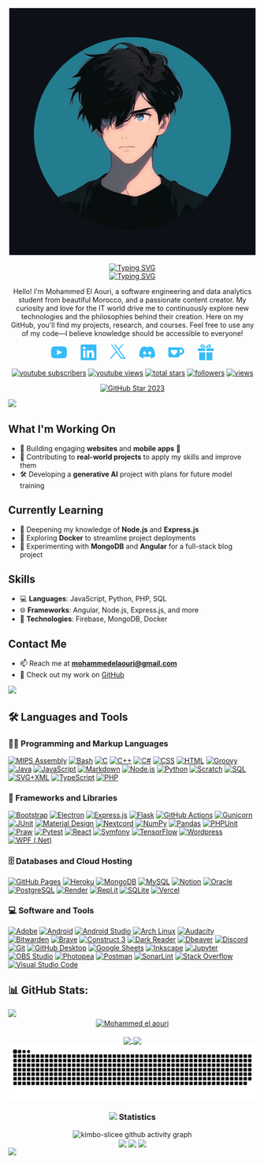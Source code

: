 <div align="center">
<img src="./git.png" alt="github profile image "witdh="300"/>
</div>
<p align="center">
<a href="https://git.io/typing-svg"><img src="https://readme-typing-svg.herokuapp.com?font=Fira+Code&duration=1&pause=1000&color=36BCF7FF&center=true&vCenter=true&repeat=false&width=435&lines=Hello+%F0%9F%91%8B%2C+I'm+Mohamed+El+aouri+" alt="Typing SVG" /></a></br>
<ima src="https://www.canva.com/design/DAGUtjp2CEA/MVjjNskMDjMkg-jfPwULbg/edit?utm_content=DAGUtjp2CEA&utm_campaign=designshare&utm_medium=link2&utm_source=sharebutton" alt="image-profile"/>
<a href="https://git.io/typing-svg"><img src="https://readme-typing-svg.herokuapp.com?font=Fira+Code&pause=1000&color=36BCF7FF&center=true&vCenter=true&width=435&lines=Full+Stack+Web+Development+%F0%9F%91%A8%E2%80%8D%F0%9F%92%BB;Software+Engineering+Student+%F0%9F%91%A8%E2%80%8D%F0%9F%8E%93" alt="Typing SVG" /></a>
</p>
<p align="center">
 Hello! I'm Mohammed El Aouri, a software engineering and data analytics student from beautiful Morocco, and a passionate content creator. My curiosity and love for the IT world drive me to continuously explore new technologies and the philosophies behind their creation. Here on my GitHub, you'll find my projects, research, and courses. Feel free to use any of my code—I believe knowledge should be accessible to everyone!
 <p align="center">
   <a href="#"><img width="32px" alt="Youtube" title="Youtube" src="./images/6.png"/></a>
  &#8287;&#8287;&#8287;&#8287;&#8287;
  <a href="https://www.linkedin.com/in/elaouri/"><img width="32px" alt="LinkedIn" title="LinkedIn" src="./images/4.png"/></a>
  &#8287;&#8287;&#8287;&#8287;&#8287;
  <a href="https://x.com/aouri96737"><img width="32px" alt="Twitter" title="Twitter" src="./images/5.png"/></a>
  &#8287;&#8287;&#8287;&#8287;&#8287;
  <a href="https://discord.gg/fPrdqh3Zfu" alt="Discord" title="Dev Pro Tips Discord Server"><img width="32px" src="./images/2.png"/></a>
  &#8287;&#8287;&#8287;&#8287;&#8287;
  <a href=""><img width="32px" alt="Ko-fi" title="Buy me a coffee" src="./images/1.png"/></a>
  &#8287;&#8287;&#8287;&#8287;&#8287;
  <a href=""><img width="32px" alt="Free Stuff" title="Free gifts for you" src="./images/3.png"/></a>
</p>
</p>
<p align="center">
  <a href="https://www.youtube.com/@TURBOFF-ym1rp">
    <img alt="youtube subscribers" title="Subscribe to my YouTube channel" src="https://freshidea.com/jonah/app/youtube-stats-badges/subscribers-badge.php"/></a>
  <a href="https://www.youtube.com/c/DevProTips">
    <img alt="youtube views" title="YouTube views" src="https://freshidea.com/jonah/app/youtube-stats-badges/view-count-badge.php"/></a> 
  <a href="https://github.com/DenverCoder1?tab=repositories&sort=stargazers">
    <img alt="total stars" title="Total stars on GitHub" src="https://custom-icon-badges.demolab.com/github/stars/kimbo-slicee?color=55960c&style=for-the-badge&labelColor=488207&logo=star"/></a>
  <a href="https://github.com/kimbo-slicee1?tab=followers">
    <img alt="followers" title="Follow me on Github" src="https://custom-icon-badges.demolab.com/github/followers/kimbo-slicee?color=236ad3&labelColor=1155ba&style=for-the-badge&logo=person-add&label=Follow&logoColor=white"/></a>
  <a href="https://github.com/kimbo-slicee/Simple-View-Counter">
    <img alt="views" title="GitHub profile views" src="https://freshidea.com/jonah/app/DenverCoder1-profile-views"/></a>
</p>
<p align="center">
  <a href="https://stars.github.com/profiles/kimbo-slicee/">
    <img src="https://github.com/DenverCoder1/DenverCoder1/assets/20955511/ca15be3f-d00b-438e-91f6-fb5568c1f632" alt="GitHub Star 2023"/></a>
</p>

<img src="https://user-images.githubusercontent.com/73097560/115834477-dbab4500-a447-11eb-908a-139a6edaec5c.gif">


## What I'm Working On

- 🔭 Building engaging **websites** and **mobile apps** 📲
- 🚀 Contributing to **real-world projects** to apply my skills and improve them
- 🛠 Developing a **generative AI** project with plans for future model training

## Currently Learning

- 🌱 Deepening my knowledge of **Node.js** and **Express.js**
- 🐳 Exploring **Docker** to streamline project deployments
- 🧩 Experimenting with **MongoDB** and **Angular** for a full-stack blog project

## Skills

- 💻 **Languages**: JavaScript, Python, PHP, SQL
- 🌐 **Frameworks**: Angular, Node.js, Express.js, and more
- 🎨 **Technologies**: Firebase, MongoDB, Docker

## Contact Me

- 📫 Reach me at **mohammedelaouri@gmail.com**
- 📝 Check out my work on [GitHub](https://github.com/yourusername)

<img src="https://user-images.githubusercontent.com/73097560/115834477-dbab4500-a447-11eb-908a-139a6edaec5c.gif">


## 🛠 Languages and Tools

<h3>👨‍💻 Programming and Markup Languages</h3>

  <p>
      <a href="#"><img alt="MIPS Assembly" src="https://custom-icon-badges.demolab.com/badge/Assembly-525252.svg?logo=asm-hex&logoColor=white"></a>
      <a href="#"><img alt="Bash" src="https://img.shields.io/badge/Bash-121011.svg?logo=gnu-bash&logoColor=white"></a>
      <a href="#"><img alt="C" src="https://custom-icon-badges.demolab.com/badge/C-03599C.svg?logo=c-in-hexagon&logoColor=white"></a>
      <a href="#"><img alt="C++" src="https://custom-icon-badges.demolab.com/badge/C++-9C033A.svg?logo=cpp2&logoColor=white"></a>
      <a href="#"><img alt="C#" src="https://custom-icon-badges.demolab.com/badge/C%23-68217A.svg?logo=cs2&logoColor=white"></a>
      <a href="#"><img alt="CSS" src="https://img.shields.io/badge/CSS-1572B6.svg?logo=css3&logoColor=white"></a>
      <a href="#"><img alt="HTML" src="https://img.shields.io/badge/HTML-E34F26.svg?logo=html5&logoColor=white"></a>
      <a href="#"><img alt="Groovy" src="https://custom-icon-badges.demolab.com/badge/Groovy-4298B8.svg?logo=apachegroovy&logoColor=white"></a>
      <a href="#"><img alt="Java" src="https://custom-icon-badges.demolab.com/badge/Java-007396.svg?logo=java&logoColor=white"></a>
      <a href="#"><img alt="JavaScript" src="https://img.shields.io/badge/JavaScript-F7DF1E.svg?logo=javascript&logoColor=black"></a>
      <a href="#"><img alt="Markdown" src="https://img.shields.io/badge/Markdown-000000.svg?logo=markdown&logoColor=white"></a>
      <a href="https://github.com/search?q=user%3ADenverCoder1+language%3Ajavascript"><img alt="Node.js" src="https://img.shields.io/badge/Node.js-43853D.svg?logo=node.js&logoColor=white"></a>
      <a href="https://github.com/search?q=user%3ADenverCoder1+language%3Apython"><img alt="Python" src="https://img.shields.io/badge/Python-14354C.svg?logo=python&logoColor=white"></a>
      <a href="https://github.com/search?q=user%3ADenverCoder1+language%3Ascratch"><img alt="Scratch" src="https://img.shields.io/badge/Scratch-4D97FF.svg?logo=scratch&logoColor=white"></a>
      <a href=""><img alt="SQL" src="https://custom-icon-badges.demolab.com/badge/SQL-025E8C.svg?logo=database&logoColor=white"></a>
      <a href=""><img alt="SVG+XML" src="https://img.shields.io/badge/SVG%2BXML-e0982c.svg?logo=svg&logoColor=white"></a>
      <a href=""><img alt="TypeScript" src="https://img.shields.io/badge/TypeScript-007ACC.svg?logo=typescript&logoColor=white"></a>
      <a href="https://github.com/search?q=user%3ADenverCoder1+language%3Aphp"><img alt="PHP" src="https://img.shields.io/badge/PHP-777BB4.svg?logo=php&logoColor=white"></a>
  </p>

  <h3>🧰 Frameworks and Libraries</h3>

  <p>
      <a href="#"><img alt="Bootstrap" src="https://img.shields.io/badge/Bootstrap-7952B3.svg?logo=bootstrap&logoColor=white"></a>
      <a href="#"><img alt="Electron" src="https://img.shields.io/badge/Electron-20232e.svg?logo=electron&logoColor=white"></a>
      <a href="#"><img alt="Express.js" src="https://img.shields.io/badge/Express.js-404d59.svg?logo=express&logoColor=white"></a>
      <a href="#"><img alt="Flask" src="https://img.shields.io/badge/Flask-000000.svg?logo=flask&logoColor=white"></a>
      <a href="#"><img alt="GitHub Actions" src="https://img.shields.io/badge/GitHub%20Actions-2671E5.svg?logo=github%20actions&logoColor=white"></a>
      <a href="#"><img alt="Gunicorn" src="https://img.shields.io/badge/-Gunicorn-499848.svg?logo=gunicorn&logoColor=white"></a>
      <a href="#"><img alt="JUnit" src="https://custom-icon-badges.demolab.com/badge/JUnit-25A162.svg?logo=check-circle&logoColor=white"></a>
      <a href="#"><img alt="Material Design" src="https://img.shields.io/badge/Material%20Design-0081CB.svg?logo=material-design&logoColor=white"></a>
      <a href="#"><img alt="Nextcord" src="https://custom-icon-badges.demolab.com/badge/Nextcord-0d1620.svg?logo=nextcord"></a>
      <a href="#"><img alt="NumPy" src="https://img.shields.io/badge/Numpy-013243.svg?logo=numpy&logoColor=white"></a>
      <a href="#"><img alt="Pandas" src="https://img.shields.io/badge/Pandas-150458.svg?logo=pandas&logoColor=white"></a>
      <a href="#"><img alt="PHPUnit" src="https://custom-icon-badges.demolab.com/badge/PHPUnit-366488.svg?logo=test-tube&logoColor=white"></a>
      <a href="#"><img alt="Praw" src="https://custom-icon-badges.demolab.com/badge/Praw-ff3c0c.svg?logo=praw"></a>
      <a href="#"><img alt="Pytest" src="https://img.shields.io/badge/Pytest-0A9EDC.svg?logo=pytest&logoColor=white"></a>
      <a href="#"><img alt="React" src="https://img.shields.io/badge/React-20232a.svg?logo=react&logoColor=%2361DAFB"></a>
      <a href="#"><img alt="Symfony" src="https://img.shields.io/badge/Symfony-111111.svg?logo=symfony&logoColor=white"></a>
      <a href="#"><img alt="TensorFlow" src="https://img.shields.io/badge/TensorFlow-FF6F00.svg?logo=TensorFlow&logoColor=white"></a>
      <a href="#"><img alt="Wordpress" src="https://img.shields.io/badge/Wordpress-21759B?logo=wordpress&logoColor=white"></a>
      <a href="#"><img alt="WPF (.Net)" src="https://img.shields.io/badge/WPF-5C2D91?logo=.net&logoColor=white"></a>
  </p>

  <h3>🗄️ Databases and Cloud Hosting</h3>

  <p>
      <a href="#"><img alt="GitHub Pages" src="https://img.shields.io/badge/GitHub%20Pages-327FC7.svg?logo=github&logoColor=white"></a>
      <a href="#"><img alt="Heroku" src="https://img.shields.io/badge/Heroku-430098.svg?logo=heroku&logoColor=white"></a>
      <a href="#"><img alt="MongoDB" src ="https://img.shields.io/badge/MongoDB-4ea94b.svg?logo=mongodb&logoColor=white"></a>
      <a href="#"><img alt="MySQL" src="https://img.shields.io/badge/MySQL-00f.svg?logo=mysql&logoColor=white"></a>
      <a href="#"><img alt="Notion" src="https://img.shields.io/badge/Notion-010101.svg?logo=notion&logoColor=white"></a>
      <a href="#"><img alt="Oracle" src ="https://img.shields.io/badge/Oracle-F00000.svg?logo=oracle&logoColor=white"></a>
      <a href="#"><img alt="PostgreSQL" src ="https://img.shields.io/badge/PostgreSQL-316192.svg?logo=postgresql&logoColor=white"></a>
      <a href="#"><img alt="Render" src="https://img.shields.io/badge/Render-00979D.svg?logo=render&logoColor=white"></a>
      <a href="#"><img alt="Repl.it" src="https://img.shields.io/badge/Repl.it-0D101E.svg?logo=Replit&logoColor=white"></a>
      <a href="#"><img alt="SQLite" src ="https://img.shields.io/badge/SQLite-07405e.svg?logo=sqlite&logoColor=white"></a>
      <a href="#"><img alt="Vercel" src="https://img.shields.io/badge/Vercel-000000.svg?logo=vercel&logoColor=white"></a>
  </p>

  <h3>💻 Software and Tools</h3>

  <p>
      <a href="#"><img alt="Adobe" src="https://img.shields.io/badge/Adobe-FF0000.svg?logo=adobe&logoColor=white"></a>
      <a href="#"><img alt="Android" src="https://img.shields.io/badge/Android-3DDC84?logo=android&logoColor=white"></a>
      <a href="#"><img alt="Android Studio" src="https://img.shields.io/badge/Android%20Studio-008678.svg?logo=android-studio&logoColor=white"></a>
      <a href="#"><img alt="Arch Linux" src="https://img.shields.io/badge/Arch%20Linux-1793D1.svg?logo=arch-linux&logoColor=white"></a>
      <a href="#"><img alt="Audacity" src="https://img.shields.io/badge/-Audacity-0000CC?logo=audacity&logoColor=white"></a>
      <a href="#"><img alt="Bitwarden" src="https://img.shields.io/badge/-Bitwarden-175DDC?logo=bitwarden&logoColor=white"></a>
      <a href="#"><img alt="Brave" src="https://img.shields.io/badge/-Brave-FB542B?logo=brave&logoColor=white"></a>
      <a href="#"><img alt="Construct 3" src="https://img.shields.io/badge/Construct%203-00b56a.svg?logo=construct-3&logoColor=white"></a>
      <a href="#"><img alt="Dark Reader" src="https://img.shields.io/badge/-Dark%20Reader-141E24?logo=dark-reader&logoColor=white"></a>
      <a href="#"><img alt="Dbeaver" src="https://custom-icon-badges.demolab.com/badge/-Dbeaver-372923?logo=dbeaver-mono&logoColor=white"></a>
      <a href="#"><img alt="Discord" src="https://img.shields.io/badge/-Discord-5865F2.svg?logo=discord&logoColor=white"></a>
      <a href="#"><img alt="Git" src="https://img.shields.io/badge/Git-F05033.svg?logo=git&logoColor=white"></a>
      <a href="#"><img alt="GitHub Desktop" src="https://img.shields.io/badge/GitHub%20Desktop-8034A9.svg?logo=github&logoColor=white"></a>
      <a href="#"><img alt="Google Sheets" src="https://img.shields.io/badge/Sheets-34A853.svg?logo=google%20sheets&logoColor=white"></a>
      <a href="#"><img alt="Inkscape" src="https://img.shields.io/badge/Inkscape-000000?logo=Inkscape&logoColor=white"></a>
      <a href="#"><img alt="Jupyter" src="https://img.shields.io/badge/Jupyter-F37626.svg?logo=Jupyter&logoColor=white"></a>
      <a href="#"><img alt="OBS Studio" src="https://img.shields.io/badge/-OBS-302E31?logo=obs-studio&logoColor=white"></a>
      <a href="#"><img alt="Photopea" src="https://img.shields.io/badge/Photopea-18A497?logo=photopea&logoColor=white"></a>
      <a href="#"><img alt="Postman" src="https://img.shields.io/badge/Postman-FF6C37?logo=postman&logoColor=white"></a>
      <a href="#"><img alt="SonarLint" src="https://img.shields.io/badge/-SonarLint-CB2029?logo=sonarlint&logoColor=white"></a>
      <a href="#"><img alt="Stack Overflow" src="https://img.shields.io/badge/-Stack%20Overflow-FE7A16?logo=stack-overflow&logoColor=white"></a>
      <a href="#"><img alt="Visual Studio Code" src="https://img.shields.io/badge/Visual%20Studio%20Code-0078d7.svg?logo=visual-studio-code&logoColor=white"></a>
  </p>
  
## 📊 GitHub Stats:
<img src="https://user-images.githubusercontent.com/73097560/115834477-dbab4500-a447-11eb-908a-139a6edaec5c.gif">

<div align="center" >
    <a href="https://github.com/kimbo-slicee/github-readme-streak-stats" >
      <img height=300 align="center" alt="Mohammed el aouri" src="https://github-readme-streak-stats-9m8ugfa77-denvercoder1.vercel.app/?user=kimbo-slicee&theme=react&hide_border=false&card_width=500"/>
      </a>
</div>
</br>
<div align="center">
<a href="https://github.com/kimbo-slicee">
  <img src="https://github-readme-stats.vercel.app/api?username=kimbo-slicee&theme=react&card_width=300" height=200 align="center" />
</a>
  <a href="https://github.com/kimbo-slicee/github-readme-streak-stats" >
      <img src="https://github-contributor-stats.vercel.app/api?username=kimbo-slicee&limit=6&theme=react&card_width=300&combine_all_yearly_contributions=true&hide_border=false" height=200 align="center"   />
    </a>
</div>
<div align="center">
<img src="https://github.com/Platane/snk/raw/output/github-contribution-grid-snake.svg" alt="snake" style="width: 100%, align:center"/>  
</div>

<!-- <div class="center">
<img align="center" src="http://github-profile-summary-cards.vercel.app/api/cards/profile-details?username=kimbo-slicee&theme=react" height="200em" />
</div> -->

<h3 align="center">
<img src="https://user-images.githubusercontent.com/73097560/115834477-dbab4500-a447-11eb-908a-139a6edaec5c.gif" >
Statistics</h3>
<div align="center">
   <img src="https://github-readme-activity-graph.vercel.app/graph?username=kimbo-slicee&theme=react" alt="kimbo-slicee github activity graph">   
</div>
<div align="center">
<img align="center" src="http://github-profile-summary-cards.vercel.app/api/cards/stats?username=kimbo-slicee&theme=react" height="150em" />
<img align="center" src="http://github-profile-summary-cards.vercel.app/api/cards/most-commit-language?username=KHDEVAM&theme=react" height="150em" />
<img align="center" src="http://github-profile-summary-cards.vercel.app/api/cards/productive-time?username=kimbo-slicee&theme=react" height="150em" />
</div>
<img src="https://user-images.githubusercontent.com/73097560/115834477-dbab4500-a447-11eb-908a-139a6edaec5c.gif">


